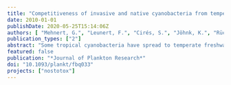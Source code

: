 ```yaml
---
title: "Competitiveness of invasive and native cyanobacteria from temperate freshwaters under various light and temperature conditions"
date: 2010-01-01
publishDate: 2020-05-25T15:14:06Z
authors: [ "Mehnert, G.", "Leunert, F.", "Cirés, S.", "Jöhnk, K.", "Rücker, J.", "Nixdorf, B.", "Wiedner, C." ]
publication_types: ["2"]
abstract: "Some tropical cyanobacteria have spread to temperate freshwaters during the last decades. To evaluate their further development in temperate lakes, we studied the temperature- and light-dependent growth of three invasive (Cylindrospermopsis raciborskii, Anabaena bergii and Aphanizomenon aphanizomenoides) and three native (Aphanizomenon gracile, Aphanizomenon flos-aquae and Anabaena macrospora) cyanobacterial species (Nostocales) from German lakes. We also included one potentially invasive (Aphanizomenon ovalisporum) Nostocales species. We conducted semi-continuous culture experiments and a microcosm experiment along a natural light gradient. Temperature data were used to design a model to simulate the development of selected species according to three temperature scenarios (past, present and future). Native species had significantly higher growth rates than invasive species and the potential invader A. ovalisporum at low temperatures (<= 10 °C), while the opposite was true at high temperatures (>= 35 °C). Maximum growth rates of A. ovalisporum, A. aphanizomenoides and C. raciborskii were clearly higher than those of A. bergii and the native species. Regarding light-dependent growth, significant differences were found between single species but not between all native and invasive species. The model simulation demonstrates a shift in dominance from the native A. gracile in the historic scenario to C. raciborskii populations in the future scenario, in which also the potential invader A. ovalisporum is able to establish populations in temperate lakes. Our findings suggest that any further temperature increase would promote the growth and development of Nostocales species in general, and that of the invasive species in particular, and would enable a more northward expansion of A. ovalisporum."
featured: false
publication: "*Journal of Plankton Research*"
doi: "10.1093/plankt/fbq033"
projects: ["nostotox"]
---
```



